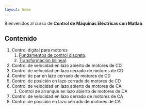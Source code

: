 ```yaml
---
layout: home
...
```


Bienvenidos al curso de **Control de Máquinas Eléctricas con Matlab**. 
## Contenido

1. Control digital para motores
    1. [Fundamentos de control
       discreto](docs/fundamentos-control-discreto.html).
    2. [Transformación bilineal](docs/transformacion-bilineal.html).
2. Control de velocidad en lazo abierto de motores de CD
3. Control de velocidad en lazo cerrado de motores de CD
4. Control de par en lazo cerrado de motores de CD
5. Control de posición en lazo cerrado de motores de CD
6. Control de velocidad en lazo abierto de motores de CA
    1. Control de arranque en lazo abierto de motores de CA
7. Control de velocidad en lazo cerrado de motores de CA
8. Control de posición en lazo cerrado de motores de CA
